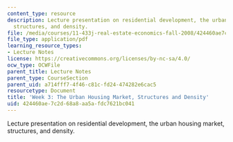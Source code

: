 ```yaml
---
content_type: resource
description: Lecture presentation on residential development, the urban housing market,
  structures, and density.
file: /media/courses/11-433j-real-estate-economics-fall-2008/424460ae7c2d68a8aa5afdc7621bc041_wk3.pdf
file_type: application/pdf
learning_resource_types:
- Lecture Notes
license: https://creativecommons.org/licenses/by-nc-sa/4.0/
ocw_type: OCWFile
parent_title: Lecture Notes
parent_type: CourseSection
parent_uid: a714fff7-4f46-c81c-fd24-474282e6cac5
resourcetype: Document
title: 'Week 3: The Urban Housing Market, Structures and Density'
uid: 424460ae-7c2d-68a8-aa5a-fdc7621bc041
---
```

Lecture presentation on residential development, the urban housing market, structures, and density.